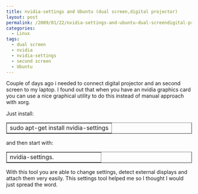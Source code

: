 ```yaml
---
title: nvidia-settings and Ubuntu (dual screen,digital projector)
layout: post
permalink: /2009/01/22/nvidia-settings-and-ubuntu-dual-screendigital-projector/
categories:
  - Linux
tags:
  - dual screen
  - nvidia
  - nvidia-settings
  - second screen
  - Ubuntu
---
```

<!-- 	 	 -->

Couple of days ago i needed to connect digital projector and an second screen to my laptop. I found out that when you have an nvidia graphics card you can use a nice graphical utility to do this instead of manual approach with xorg.

Just install:

<table border="1" cellspacing="0" cellpadding="4" width="100%">
  <tr>
    <td width="100%" valign="top">
      sudo apt-get install nvidia-settings
    </td>
  </tr>
</table>

and then start with:

<table border="1" cellspacing="0" cellpadding="4" width="100%">
  <col width="256"></col> <tr>
    <td width="100%" valign="top">
      nvidia-settings.
    </td>
  </tr>
</table>

With this tool you are able to change settings, detect external displays and attach them very easily. This settings tool helped me so I thought I would just spread the word.